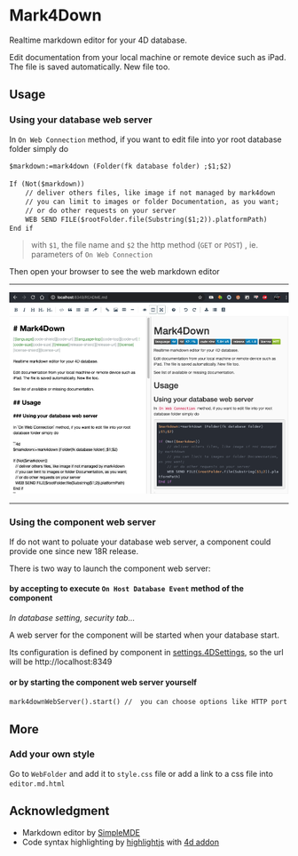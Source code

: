 # Mark4Down

Realtime markdown editor for your 4D database.

Edit documentation from your local machine or remote device such as iPad. The file is saved automatically. New file too.

## Usage

### Using your database web server

In `On Web Connection` method, if you want to edit file into yor root database folder simply do

```4d
$markdown:=mark4down (Folder(fk database folder) ;$1;$2)

If (Not($markdown))
	// deliver others files, like image if not managed by mark4down
	// you can limit to images or folder Documentation, as you want;
	// or do other requests on your server
	WEB SEND FILE($rootFolder.file(Substring($1;2)).platformPath)
End if
```

> with `$1`, the file name and `$2` the http method (`GET` or `POST`) , ie. parameters of  `On Web Connection`

Then open your browser to see the web markdown editor

---

![preview](Documentation/preview.png)

---

### Using the component web server

If do not want to poluate your database web server, a component could provide one since new 18R release.

There is two way to launch the component web server:

#### by accepting to execute `On Host Database Event` method of the component

_In database setting, security tab..._

A web server for the component will be started when your database start.

Its configuration is defined by component in [settings.4DSettings](Project/Sources/settings.4DSettings), so the url will be 
http://localhost:8349

#### or by starting the component web server yourself

```4d
mark4downWebServer().start() //  you can choose options like HTTP port
```

## More

### Add your own style

Go to `WebFolder` and add it to `style.css` file or add a link to a css file into `editor.md.html`

## Acknowledgment

- Markdown editor by [SimpleMDE](https://github.com/sparksuite/simplemde-markdown-editor)
- Code syntax highlighting by [highlightjs](https://highlightjs.org/) with [4d addon](https://github.com/highlightjs/highlightjs-4d)
